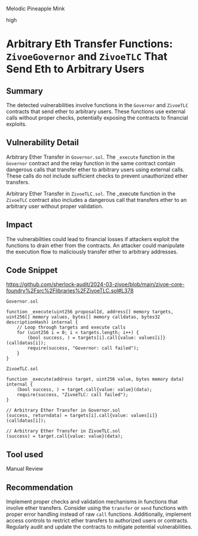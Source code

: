Melodic Pineapple Mink

high

# Arbitrary Eth Transfer Functions: `ZivoeGovernor` and `ZivoeTLC` That Send Eth to Arbitrary Users

## Summary
The detected vulnerabilities involve functions in the `Governor` and `ZivoeTLC` contracts that send ether to arbitrary users. These functions use external calls without proper checks, potentially exposing the contracts to financial exploits.

## Vulnerability Detail
Arbitrary Ether Transfer in `Governor.sol`.  The `_execute` function in the `Governor` contract and the relay function in the same contract contain dangerous calls that transfer ether to arbitrary users using external calls. These calls do not include sufficient checks to prevent unauthorized ether transfers.

Arbitrary Ether Transfer in `ZivoeTLC.sol`.  The _execute function in the `ZivoeTLC` contract also includes a dangerous call that transfers ether to an arbitrary user without proper validation.

## Impact
The vulnerabilities could lead to financial losses if attackers exploit the functions to drain ether from the contracts. An attacker could manipulate the execution flow to maliciously transfer ether to arbitrary addresses.

## Code Snippet
https://github.com/sherlock-audit/2024-03-zivoe/blob/main/zivoe-core-foundry%2Fsrc%2Flibraries%2FZivoeTLC.sol#L378

`Governor.sol`
```solidity
function _execute(uint256 proposalId, address[] memory targets, uint256[] memory values, bytes[] memory calldatas, bytes32 descriptionHash) internal {
    // Loop through targets and execute calls
    for (uint256 i = 0; i < targets.length; i++) {
        (bool success, ) = targets[i].call{value: values[i]}(calldatas[i]);
        require(success, "Governor: call failed");
    }
}
```
`ZivoeTLC.sol`
```solidity
function _execute(address target, uint256 value, bytes memory data) internal {
    (bool success, ) = target.call{value: value}(data);
    require(success, "ZivoeTLC: call failed");
}
```
```solidity
// Arbitrary Ether Transfer in Governor.sol
(success, returndata) = targets[i].call{value: values[i]}(calldatas[i]);

// Arbitrary Ether Transfer in ZivoeTLC.sol
(success) = target.call{value: value}(data);
```

## Tool used

Manual Review

## Recommendation
Implement proper checks and validation mechanisms in functions that involve ether transfers. Consider using the `transfer` or `send` functions with proper error handling instead of raw `call` functions. Additionally, implement access controls to restrict ether transfers to authorized users or contracts. Regularly audit and update the contracts to mitigate potential vulnerabilities.
